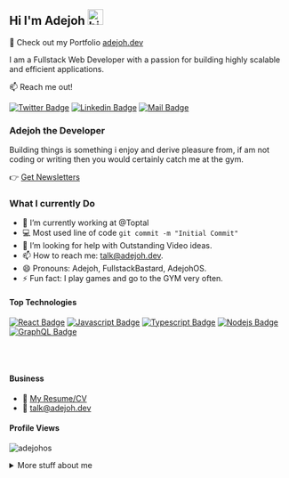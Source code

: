 ## Hi I'm Adejoh <img src="https://user-images.githubusercontent.com/1303154/88677602-1635ba80-d120-11ea-84d8-d263ba5fc3c0.gif" width="28px" height="28px" alt="hi">

🚀 Check out my Portfolio [adejoh.dev](https://adejoh.dev) 

I am a Fullstack Web Developer with a passion for building highly scalable and efficient applications.

:mailbox: Reach me out!

[![Twitter Badge](https://img.shields.io/badge/-@b_skilz-1ca0f1?style=flat&labelColor=1ca0f1&logo=twitter&logoColor=white&link=https://twitter.com/b_skilz)](https://twitter.com/Ipenywis) [![Linkedin Badge](https://img.shields.io/badge/-Adejoh-0e76a8?style=flat&labelColor=0e76a8&logo=linkedin&logoColor=white)](https://www.linkedin.com/in/islem-maboud/)  [![Mail Badge](https://img.shields.io/badge/-Adejoh-c0392b?style=flat&labelColor=c0392b&logo=gmail&logoColor=white)](mailto:talk@adejoh.dev)

### Adejoh the Developer
Building things is something i enjoy and derive pleasure from, if am not coding or writing then you would certainly catch me at the gym.

👉 [Get Newsletters](https://adejoh.dev/join-newsletter)


<!-- TODO: Add last video link -->

### What I currently Do

- 🔭 I’m currently working at @Toptal
- :computer: Most used line of code `git commit -m "Initial Commit"`
- 🤔 I’m looking for help with Outstanding Video ideas.
- 📫 How to reach me: talk@adejoh.dev.
- 😄 Pronouns: Adejoh, FullstackBastard, AdejohOS.
- ⚡ Fun fact: I play games and go to the GYM very often.

#### Top Technologies

<!-- TODO: Make technologies links takes you to repositories -->

[![React Badge](https://img.shields.io/badge/-React-61DBFB?style=for-the-badge&labelColor=black&logo=react&logoColor=61DBFB)](#) [![Javascript Badge](https://img.shields.io/badge/-Javascript-F0DB4F?style=for-the-badge&labelColor=black&logo=javascript&logoColor=F0DB4F)](#) [![Typescript Badge](https://img.shields.io/badge/-Typescript-007acc?style=for-the-badge&labelColor=black&logo=typescript&logoColor=007acc)](#) [![Nodejs Badge](https://img.shields.io/badge/-Nodejs-3C873A?style=for-the-badge&labelColor=black&logo=node.js&logoColor=3C873A)](#) [![GraphQL Badge](https://img.shields.io/badge/-GraphQl-e535ab?style=for-the-badge&labelColor=black&logo=node.js&logoColor=e535ab)](#)



<br />
<br />

#### Business
- :paperclip: [My Resume/CV](https://github.com/AdejohOS/AdejohOS/blob/master/resumes/resume%20v1.0.pdf)
- :email: talk@adejoh.dev



#### Profile Views 

<p align="left"> <img src="https://komarev.com/ghpvc/?username=adejohos&label=Profile%20views&color=0e75b6&style=flat" alt="adejohos" /> </p>

 
<details>


<!--START SECTION:waka -->
<!--END SECTION:waka -->

<summary>
  More stuff about me
</summary>

<br >

I love the community and also like to share knowledge.



<p><img align="left" src="https://github-readme-stats.vercel.app/api/top-langs?username=adejohos&show_icons=true&locale=en&layout=compact" alt="adejohos" /></p>

<p>&nbsp;<img align="center" src="https://github-readme-stats.vercel.app/api?username=adejohos&show_icons=true&locale=en&hide=prs" alt="adejohos" /></p>

<p><img align="center" src="https://github-readme-streak-stats.herokuapp.com/?user=adejohos&" alt="adejohos" /></p>

</details>
